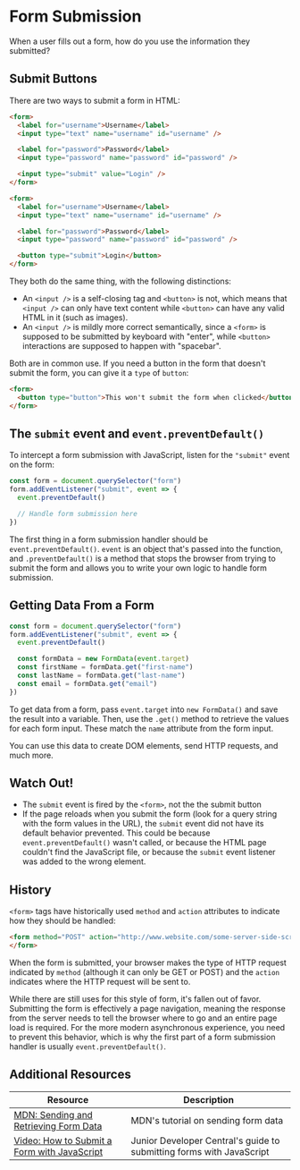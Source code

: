 # Form Submission

When a user fills out a form, how do you use the information they submitted?

## Submit Buttons

There are two ways to submit a form in HTML:

```html
<form>
  <label for="username">Username</label>
  <input type="text" name="username" id="username" />

  <label for="password">Password</label>
  <input type="password" name="password" id="password" />

  <input type="submit" value="Login" />
</form>
```

```html
<form>
  <label for="username">Username</label>
  <input type="text" name="username" id="username" />

  <label for="password">Password</label>
  <input type="password" name="password" id="password" />

  <button type="submit">Login</button>
</form>
```

They both do the same thing, with the following distinctions:

* An `<input />` is a self-closing tag and `<button>` is not, which means that `<input />` can only have text content while `<button>` can have any valid HTML in it (such as images).
* An `<input />` is mildly more correct semantically, since a `<form>` is supposed to be submitted by keyboard with "enter", while `<button>` interactions are supposed to happen with "spacebar".

Both are in common use. If you need a button in the form that doesn't submit the form, you can give it a `type` of `button`:

```html
<form>
  <button type="button">This won't submit the form when clicked</button>
</form>
```

## The `submit` event and `event.preventDefault()`

To intercept a form submission with JavaScript, listen for the `"submit"` event on the form:

```js
const form = document.querySelector("form")
form.addEventListener("submit", event => {
  event.preventDefault()

  // Handle form submission here
})
```

The first thing in a form submission handler should be `event.preventDefault()`. `event` is an object that's passed into the function, and `.preventDefault()` is a method that stops the browser from trying to submit the form and allows you to write your own logic to handle form submission.

## Getting Data From a Form

```js
const form = document.querySelector("form")
form.addEventListener("submit", event => {
  event.preventDefault()

  const formData = new FormData(event.target)
  const firstName = formData.get("first-name")
  const lastName = formData.get("last-name")
  const email = formData.get("email")
})
```

To get data from a form, pass `event.target` into `new FormData()` and save the result into a variable. Then, use the `.get()` method to retrieve the values for each form input. These match the `name` attribute from the form input.

You can use this data to create DOM elements, send HTTP requests, and much more.

## Watch Out!

* The `submit` event is fired by the `<form>`, not the the submit button
* If the page reloads when you submit the form (look for a query string with the form values in the URL), the `submit` event did not have its default behavior prevented. This could be because `event.preventDefault()` wasn't called, or because the HTML page couldn't find the JavaScript file, or because the `submit` event listener was added to the wrong element.

## History

`<form>` tags have historically used `method` and `action` attributes to indicate how they should be handled:

```html
<form method="POST" action="http://www.website.com/some-server-side-script.php">
</form>
```

When the form is submitted, your browser makes the type of HTTP request indicated by `method` (although it can only be GET or POST) and the `action` indicates where the HTTP request will be sent to.

While there are still uses for this style of form, it's fallen out of favor. Submitting the form is effectively a page navigation, meaning the response from the server needs to tell the browser where to go and an entire page load is required. For the more modern asynchronous experience, you need to prevent this behavior, which is why the first part of a form submission handler is usually `event.preventDefault()`.

## Additional Resources

| Resource | Description |
| --- | --- |
| [MDN: Sending and Retrieving Form Data](https://developer.mozilla.org/en-US/docs/Learn/Forms/Sending_and_retrieving_form_data) | MDN's tutorial on sending form data |
| [Video: How to Submit a Form with JavaScript](https://www.youtube.com/watch?v=2NRwiRZK7gI) | Junior Developer Central's guide to submitting forms with JavaScript |
